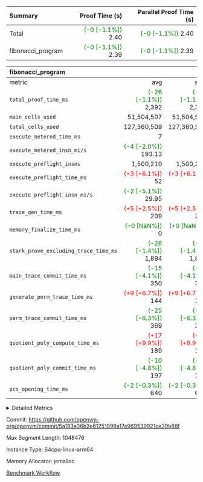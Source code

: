 | Summary | Proof Time (s) | Parallel Proof Time (s) |
|:---|---:|---:|
| Total | <span style='color: green'>(-0 [-1.1%])</span> 2.40 | <span style='color: green'>(-0 [-1.1%])</span> 2.40 |
| fibonacci_program | <span style='color: green'>(-0 [-1.1%])</span> 2.39 | <span style='color: green'>(-0 [-1.1%])</span> 2.39 |


| fibonacci_program |||||
|:---|---:|---:|---:|---:|
|metric|avg|sum|max|min|
| `total_proof_time_ms ` | <span style='color: green'>(-26 [-1.1%])</span> 2,392 | <span style='color: green'>(-26 [-1.1%])</span> 2,392 | <span style='color: green'>(-26 [-1.1%])</span> 2,392 | <span style='color: green'>(-26 [-1.1%])</span> 2,392 |
| `main_cells_used     ` |  51,504,507 |  51,504,507 |  51,504,507 |  51,504,507 |
| `total_cells_used    ` |  127,360,509 |  127,360,509 |  127,360,509 |  127,360,509 |
| `execute_metered_time_ms` |  7 | -          | -          | -          |
| `execute_metered_insn_mi/s` | <span style='color: green'>(-4 [-2.0%])</span> 193.13 | -          | <span style='color: green'>(-4 [-2.0%])</span> 193.13 | <span style='color: green'>(-4 [-2.0%])</span> 193.13 |
| `execute_preflight_insns` |  1,500,210 |  1,500,210 |  1,500,210 |  1,500,210 |
| `execute_preflight_time_ms` | <span style='color: red'>(+3 [+6.1%])</span> 52 | <span style='color: red'>(+3 [+6.1%])</span> 52 | <span style='color: red'>(+3 [+6.1%])</span> 52 | <span style='color: red'>(+3 [+6.1%])</span> 52 |
| `execute_preflight_insn_mi/s` | <span style='color: green'>(-2 [-5.1%])</span> 29.95 | -          | <span style='color: green'>(-2 [-5.1%])</span> 29.95 | <span style='color: green'>(-2 [-5.1%])</span> 29.95 |
| `trace_gen_time_ms   ` | <span style='color: red'>(+5 [+2.5%])</span> 209 | <span style='color: red'>(+5 [+2.5%])</span> 209 | <span style='color: red'>(+5 [+2.5%])</span> 209 | <span style='color: red'>(+5 [+2.5%])</span> 209 |
| `memory_finalize_time_ms` | <span style='color: green'>(+0 [NaN%])</span> 0 | <span style='color: green'>(+0 [NaN%])</span> 0 | <span style='color: green'>(+0 [NaN%])</span> 0 | <span style='color: green'>(+0 [NaN%])</span> 0 |
| `stark_prove_excluding_trace_time_ms` | <span style='color: green'>(-26 [-1.4%])</span> 1,894 | <span style='color: green'>(-26 [-1.4%])</span> 1,894 | <span style='color: green'>(-26 [-1.4%])</span> 1,894 | <span style='color: green'>(-26 [-1.4%])</span> 1,894 |
| `main_trace_commit_time_ms` | <span style='color: green'>(-15 [-4.1%])</span> 350 | <span style='color: green'>(-15 [-4.1%])</span> 350 | <span style='color: green'>(-15 [-4.1%])</span> 350 | <span style='color: green'>(-15 [-4.1%])</span> 350 |
| `generate_perm_trace_time_ms` | <span style='color: red'>(+9 [+6.7%])</span> 144 | <span style='color: red'>(+9 [+6.7%])</span> 144 | <span style='color: red'>(+9 [+6.7%])</span> 144 | <span style='color: red'>(+9 [+6.7%])</span> 144 |
| `perm_trace_commit_time_ms` | <span style='color: green'>(-25 [-6.3%])</span> 369 | <span style='color: green'>(-25 [-6.3%])</span> 369 | <span style='color: green'>(-25 [-6.3%])</span> 369 | <span style='color: green'>(-25 [-6.3%])</span> 369 |
| `quotient_poly_compute_time_ms` | <span style='color: red'>(+17 [+9.9%])</span> 189 | <span style='color: red'>(+17 [+9.9%])</span> 189 | <span style='color: red'>(+17 [+9.9%])</span> 189 | <span style='color: red'>(+17 [+9.9%])</span> 189 |
| `quotient_poly_commit_time_ms` | <span style='color: green'>(-10 [-4.8%])</span> 197 | <span style='color: green'>(-10 [-4.8%])</span> 197 | <span style='color: green'>(-10 [-4.8%])</span> 197 | <span style='color: green'>(-10 [-4.8%])</span> 197 |
| `pcs_opening_time_ms ` | <span style='color: green'>(-2 [-0.3%])</span> 640 | <span style='color: green'>(-2 [-0.3%])</span> 640 | <span style='color: green'>(-2 [-0.3%])</span> 640 | <span style='color: green'>(-2 [-0.3%])</span> 640 |



<details>
<summary>Detailed Metrics</summary>

|  | memory_to_vec_partition_time_ms | keygen_time_ms | app proof_time_ms |
| --- | --- | --- |
|  | 20 | 209 | 2,440 | 

| group | prove_segment_time_ms | memory_to_vec_partition_time_ms | fri.log_blowup | execute_metered_time_ms | execute_metered_insns | execute_metered_insn_mi/s | compute_user_public_values_proof_time_ms |
| --- | --- | --- | --- | --- | --- | --- | --- |
| fibonacci_program | 2,392 | 6 | 1 | 7 | 1,500,210 | 193.13 | 38 | 

| group | air_name | quotient_deg | interactions | constraints |
| --- | --- | --- | --- | --- |
| fibonacci_program | AccessAdapterAir<16> | 2 | 5 | 12 | 
| fibonacci_program | AccessAdapterAir<2> | 2 | 5 | 12 | 
| fibonacci_program | AccessAdapterAir<32> | 2 | 5 | 12 | 
| fibonacci_program | AccessAdapterAir<4> | 2 | 5 | 12 | 
| fibonacci_program | AccessAdapterAir<8> | 2 | 5 | 12 | 
| fibonacci_program | BitwiseOperationLookupAir<8> | 2 | 2 | 4 | 
| fibonacci_program | MemoryMerkleAir<8> | 2 | 4 | 39 | 
| fibonacci_program | PersistentBoundaryAir<8> | 2 | 3 | 7 | 
| fibonacci_program | PhantomAir | 2 | 3 | 5 | 
| fibonacci_program | Poseidon2PeripheryAir<BabyBearParameters>, 1> | 2 | 1 | 286 | 
| fibonacci_program | ProgramAir | 1 | 1 | 4 | 
| fibonacci_program | RangeTupleCheckerAir<2> | 1 | 1 | 4 | 
| fibonacci_program | Rv32HintStoreAir | 2 | 18 | 28 | 
| fibonacci_program | VariableRangeCheckerAir | 1 | 1 | 4 | 
| fibonacci_program | VmAirWrapper<Rv32BaseAluAdapterAir, BaseAluCoreAir<4, 8> | 2 | 20 | 37 | 
| fibonacci_program | VmAirWrapper<Rv32BaseAluAdapterAir, LessThanCoreAir<4, 8> | 2 | 18 | 40 | 
| fibonacci_program | VmAirWrapper<Rv32BaseAluAdapterAir, ShiftCoreAir<4, 8> | 2 | 24 | 91 | 
| fibonacci_program | VmAirWrapper<Rv32BranchAdapterAir, BranchEqualCoreAir<4> | 2 | 11 | 20 | 
| fibonacci_program | VmAirWrapper<Rv32BranchAdapterAir, BranchLessThanCoreAir<4, 8> | 2 | 13 | 35 | 
| fibonacci_program | VmAirWrapper<Rv32CondRdWriteAdapterAir, Rv32JalLuiCoreAir> | 2 | 10 | 18 | 
| fibonacci_program | VmAirWrapper<Rv32JalrAdapterAir, Rv32JalrCoreAir> | 2 | 16 | 20 | 
| fibonacci_program | VmAirWrapper<Rv32LoadStoreAdapterAir, LoadSignExtendCoreAir<4, 8> | 2 | 18 | 33 | 
| fibonacci_program | VmAirWrapper<Rv32LoadStoreAdapterAir, LoadStoreCoreAir<4> | 2 | 17 | 40 | 
| fibonacci_program | VmAirWrapper<Rv32MultAdapterAir, DivRemCoreAir<4, 8> | 2 | 25 | 84 | 
| fibonacci_program | VmAirWrapper<Rv32MultAdapterAir, MulHCoreAir<4, 8> | 2 | 24 | 31 | 
| fibonacci_program | VmAirWrapper<Rv32MultAdapterAir, MultiplicationCoreAir<4, 8> | 2 | 19 | 19 | 
| fibonacci_program | VmAirWrapper<Rv32RdWriteAdapterAir, Rv32AuipcCoreAir> | 2 | 12 | 14 | 
| fibonacci_program | VmConnectorAir | 2 | 5 | 11 | 

| group | air_name | segment | rows | prep_cols | perm_cols | main_cols | cells |
| --- | --- | --- | --- | --- | --- | --- | --- |
| fibonacci_program | AccessAdapterAir<8> | 0 | 128 |  | 16 | 17 | 4,224 | 
| fibonacci_program | BitwiseOperationLookupAir<8> | 0 | 65,536 | 3 | 8 | 2 | 655,360 | 
| fibonacci_program | MemoryMerkleAir<8> | 0 | 512 |  | 16 | 32 | 24,576 | 
| fibonacci_program | PersistentBoundaryAir<8> | 0 | 128 |  | 12 | 20 | 4,096 | 
| fibonacci_program | PhantomAir | 0 | 1 |  | 12 | 6 | 18 | 
| fibonacci_program | Poseidon2PeripheryAir<BabyBearParameters>, 1> | 0 | 256 |  | 8 | 300 | 78,848 | 
| fibonacci_program | ProgramAir | 0 | 8,192 |  | 8 | 10 | 147,456 | 
| fibonacci_program | RangeTupleCheckerAir<2> | 0 | 524,288 | 2 | 8 | 1 | 4,718,592 | 
| fibonacci_program | Rv32HintStoreAir | 0 | 4 |  | 44 | 32 | 304 | 
| fibonacci_program | VariableRangeCheckerAir | 0 | 262,144 | 2 | 8 | 1 | 2,359,296 | 
| fibonacci_program | VmAirWrapper<Rv32BaseAluAdapterAir, BaseAluCoreAir<4, 8> | 0 | 1,048,576 |  | 52 | 36 | 92,274,688 | 
| fibonacci_program | VmAirWrapper<Rv32BaseAluAdapterAir, LessThanCoreAir<4, 8> | 0 | 524,288 |  | 40 | 37 | 40,370,176 | 
| fibonacci_program | VmAirWrapper<Rv32BranchAdapterAir, BranchEqualCoreAir<4> | 0 | 262,144 |  | 28 | 26 | 14,155,776 | 
| fibonacci_program | VmAirWrapper<Rv32BranchAdapterAir, BranchLessThanCoreAir<4, 8> | 0 | 8 |  | 32 | 32 | 512 | 
| fibonacci_program | VmAirWrapper<Rv32CondRdWriteAdapterAir, Rv32JalLuiCoreAir> | 0 | 131,072 |  | 28 | 18 | 6,029,312 | 
| fibonacci_program | VmAirWrapper<Rv32JalrAdapterAir, Rv32JalrCoreAir> | 0 | 16 |  | 36 | 28 | 1,024 | 
| fibonacci_program | VmAirWrapper<Rv32LoadStoreAdapterAir, LoadStoreCoreAir<4> | 0 | 128 |  | 52 | 41 | 11,904 | 
| fibonacci_program | VmAirWrapper<Rv32RdWriteAdapterAir, Rv32AuipcCoreAir> | 0 | 16 |  | 28 | 20 | 768 | 
| fibonacci_program | VmConnectorAir | 0 | 2 | 1 | 16 | 5 | 42 | 

| group | segment | trace_gen_time_ms | total_proof_time_ms | total_cells_used | total_cells | system_trace_gen_time_ms | stark_prove_excluding_trace_time_ms | single_trace_gen_time_ms | quotient_poly_compute_time_ms | quotient_poly_commit_time_ms | perm_trace_commit_time_ms | pcs_opening_time_ms | memory_to_vec_partition_time_ms | memory_finalize_time_ms | main_trace_commit_time_ms | main_cells_used | generate_perm_trace_time_ms | execute_preflight_time_ms | execute_preflight_insns | execute_preflight_insn_mi/s |
| --- | --- | --- | --- | --- | --- | --- | --- | --- | --- | --- | --- | --- | --- | --- | --- | --- | --- | --- | --- | --- |
| fibonacci_program | 0 | 209 | 2,392 | 127,360,509 | 160,836,972 | 209 | 1,894 | 0 | 189 | 197 | 369 | 640 | 6 | 0 | 350 | 51,504,507 | 144 | 52 | 1,500,210 | 29.95 | 

| group | segment | trace_height_constraint | weighted_sum | threshold |
| --- | --- | --- | --- | --- |
| fibonacci_program | 0 | 0 | 3,932,510 | 2,013,265,921 | 
| fibonacci_program | 0 | 1 | 10,749,336 | 2,013,265,921 | 
| fibonacci_program | 0 | 2 | 1,966,255 | 2,013,265,921 | 
| fibonacci_program | 0 | 3 | 10,749,404 | 2,013,265,921 | 
| fibonacci_program | 0 | 4 | 1,664 | 2,013,265,921 | 
| fibonacci_program | 0 | 5 | 640 | 2,013,265,921 | 
| fibonacci_program | 0 | 6 | 7,209,084 | 2,013,265,921 | 
| fibonacci_program | 0 | 7 |  | 2,013,265,921 | 
| fibonacci_program | 0 | 8 | 35,534,845 | 2,013,265,921 | 

</details>


Commit: https://github.com/openvm-org/openvm/commit/5a193a06b2e61251098a17e969539921ce39b86f

Max Segment Length: 1048476

Instance Type: 64cpu-linux-arm64

Memory Allocator: jemalloc

[Benchmark Workflow](https://github.com/openvm-org/openvm/actions/runs/17107066515)
